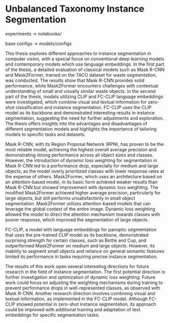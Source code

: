 # Unbalanced Taxonomy Instance Segmentation
experiments -> notebooks/

base configs -> models/configs

This thesis explores different approaches to instance segmentation in computer vision, with a special focus on conventional deep learning models and contemporary models which use language embeddings. In the first part of the thesis, a detailed evaluation of classical models such as Mask R-CNN and Mask2Former, trained on the TACO dataset for waste segmentation, was conducted. The results show that Mask R-CNN provides solid performance, while Mask2Former encounters challenges with contextual understanding of small and visually similar waste objects. In the second part of the thesis, models utilizing CLIP and FC-CLIP language embeddings were investigated, which combine visual and textual information for zero-shot classification and instance segmentation. FC-CLIP uses the CLIP model as its backbone and demonstrated interesting results in instance segmentation, suggesting the need for further adjustments and exploration. The thesis offers insights into the advantages and disadvantages of different segmentation models and highlights the importance of tailoring models to specific tasks and datasets.

Mask R-CNN, with its Region Proposal Network (RPN), has proven to be the most reliable model, achieving the highest overall average precision and demonstrating strong performance across all object sizes and classes. However, the introduction of dynamic loss weighting for segmentation in Mask R-CNN led to a performance drop, especially for medium and large objects, as the model overly prioritized classes with lower response rates at the expense of others. Mask2Former, which uses an architecture based on an attention-based model, in its basic form achieved weaker results than Mask R-CNN but showed improvement with dynamic loss weighting. The modified Mask2Former achieved higher average precision, particularly for large objects, but still performs unsatisfactorily in small object segmentation. Mask2Former utilizes attention-based models that can leverage the global context of the entire image. Dynamic loss weighting allowed the model to direct the attention mechanism towards classes with poorer response, which improved the segmentation of large objects.

FC-CLIP, a model with language embeddings for panoptic segmentation that uses the pre-trained CLIP model as its backbone, demonstrated surprising strength for certain classes, such as Bottle and Cup, and outperformed Mask2Former on medium and large objects. However, its inability to segment small objects and reliance on general semantic features limited its performance in tasks requiring precise instance segmentation.

The results of this work open several interesting directions for future research in the field of instance segmentation. The first potential direction is further investigation and optimization of dynamic loss weighting. Future work could focus on adjusting the weighting mechanisms during training to prevent performance drops in well-represented classes, as observed with Mask R-CNN. Another research direction involves combining visual and textual information, as implemented in the FC-CLIP model. Although FC-CLIP showed potential in zero-shot instance segmentation, its approach could be improved with additional training and adaptation of text embeddings for specific segmentation tasks.
